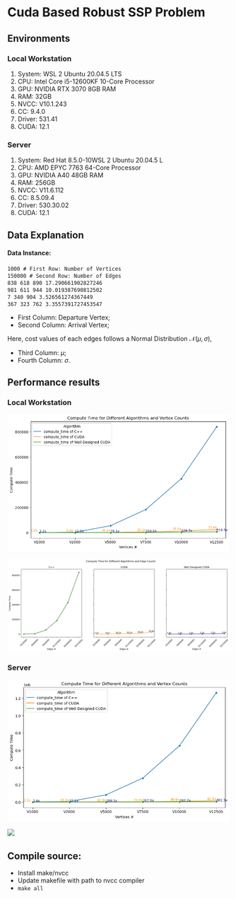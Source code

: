 Cuda Based Robust SSP Problem
=============================

## Environments

### Local Workstation

1. System: WSL 2 Ubuntu 20.04.5 LTS
2. CPU: Intel Core i5-12600KF 10-Core Processor
3. GPU: NVIDIA RTX 3070 8GB RAM
4. RAM: 32GB
5. NVCC: V10.1.243
6. CC:  9.4.0
7. Driver: 531.41
8. CUDA: 12.1

### Server

1. System: Red Hat 8.5.0-10WSL 2 Ubuntu 20.04.5 L
2. CPU: AMD EPYC 7763 64-Core Processor
3. GPU: NVIDIA A40 48GB RAM
4. RAM: 256GB
5. NVCC: V11.6.112
6. CC:  8.5.09.4
7. Driver: 530.30.02
8. CUDA: 12.1

## Data Explanation

#### Data Instance:

```
1000 # First Row: Number of Vertices
150000 # Second Row: Number of Edges
838 618 890 17.290661902827246 
981 611 944 10.019387690812502 
7 340 904 3.526561274367449 
367 323 762 3.3557391727453547 
```

* First Column: Departure Vertex;
* Second Column: Arrival Vertex;

Here, cost values of each edges follows a Normal Distribution $\mathcal{N}(\mu,\sigma)$,

* Third Column: $\mu$;
* Fourth Column: $\sigma$.

## Performance results

### Local Workstation

![](./image/output2.png)

![](./image/output3.png)

### Server

![](./image/output4.png)

![](https://vscode-remote+ssh-002dremote-002blogin-002edelta-002encsa-002eillinois-002eedu.vscode-resource.vscode-cdn.net/u/dzhou2/Project/CUDA-project-for-IE533/image/output3.png)

## Compile source:

* Install make/nvcc
* Update makefile with path to nvcc compiler
* `make all`
